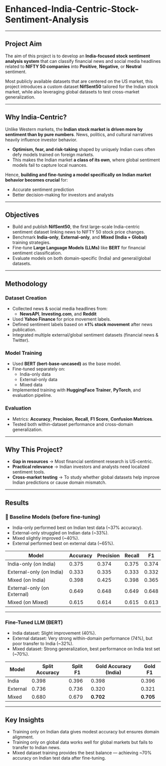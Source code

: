 # Enhanced-India-Centric-Stock-Sentiment-Analysis

---

## Project Aim
The aim of this project is to develop an **India-focused stock sentiment analysis system** that can classify financial news and social media headlines related to **NIFTY 50 companies** into **Positive**, **Negative**, or **Neutral** sentiment.

Most publicly available datasets that are centered on the US market, this project introduces a custom dataset **NifSent50** tailored for the Indian stock market, while also leveraging global datasets to test cross-market generalization.

---

## Why India-Centric?
Unlike Western markets, the **Indian stock market is driven more by sentiment than by pure numbers**. News, politics, and cultural narratives heavily influence investor behavior. 

- **Optimism, fear, and risk-taking** shaped by uniquely Indian cues often defy models trained on foreign markets.
- This makes the Indian market **a class of its own**, where global sentiment models fail to capture local nuances.

Hence, **building and fine-tuning a model specifically on Indian market behavior becomes crucial** for:
- Accurate sentiment prediction
- Better decision-making for investors and analysts

---

## Objectives
- Build and publish **NifSent50**, the first large-scale India-centric sentiment dataset linking news to NIFTY 50 stock price changes.
- Benchmark **India-only**, **External-only**, and **Mixed (India + Global)** training strategies.
- Fine-tune **Large Language Models (LLMs)** like **BERT** for financial sentiment classification.
- Evaluate models on both domain-specific (India) and general/global datasets.

---

## Methodology

### **Dataset Creation**
- Collected news & social media headlines from:
  - **NewsAPI**, **Investing.com**, and **Reddit**
- Used **Yahoo Finance** for price movement labels.
- Defined sentiment labels based on **±1% stock movement** after news publication.
- Integrated multiple external/global sentiment datasets (financial news & Twitter).

### **Model Training**
- Used **BERT (bert-base-uncased)** as the base model.
- Fine-tuned separately on:
  - India-only data
  - External-only data
  - Mixed data
- Implemented training with **HuggingFace Trainer**, **PyTorch**, and evaluation pipeline.

### **Evaluation**
- Metrics: **Accuracy**, **Precision**, **Recall**, **F1 Score**, **Confusion Matrices**.
- Tested both within-dataset performance and cross-domain generalization.

---

## Why This Project?
- **Gap in resources** → Most financial sentiment research is US-centric.
- **Practical relevance** → Indian investors and analysts need localized sentiment tools.
- **Cross-market testing** → To study whether global datasets help improve Indian predictions or cause domain mismatch.

---

## Results

### 🔹 Baseline Models (before fine-tuning)
- India-only performed best on Indian test data (~37% accuracy).
- External-only struggled on Indian data (~33%).
- Mixed slightly improved (~40%).
- External performed best on external data (~65%).

| Model                       | Accuracy | Precision | Recall | F1    |
| --------------------------- | -------- | --------- | ------ | ----- |
| India-only (on India)       | 0.375    | 0.374     | 0.375  | 0.374 |
| External-only (on India)    | 0.333    | 0.335     | 0.333  | 0.332 |
| Mixed (on India)            | 0.398    | 0.425     | 0.398  | 0.365 |
| External-only (on External) | 0.649    | 0.648     | 0.649  | 0.648 |
| Mixed (on Mixed)            | 0.615    | 0.614     | 0.615  | 0.613 |

---

### Fine-Tuned LLM (BERT)
- India dataset: Slight improvement (40%).
- External dataset: Very strong within-domain performance (74%), but poor transfer to India (~32%).
- Mixed dataset: Strong generalization, best performance on India test set (~70%).

| Model    | Split Accuracy | Split F1 | Gold Accuracy (India) | Gold F1   |
| -------- | -------------- | -------- | --------------------- | --------- |
| India    | 0.398          | 0.396    | 0.398                 | 0.396     |
| External | 0.736          | 0.736    | 0.320                 | 0.321     |
| Mixed    | 0.680          | 0.679    | **0.702**             | **0.705** |

---

## Key Insights
- Training only on Indian data gives modest accuracy but ensures domain alignment.
- Training only on global data works well for global markets but fails to transfer to Indian news.
- Mixed dataset training provides the best balance — achieving ~70% accuracy on Indian test data after fine-tuning.